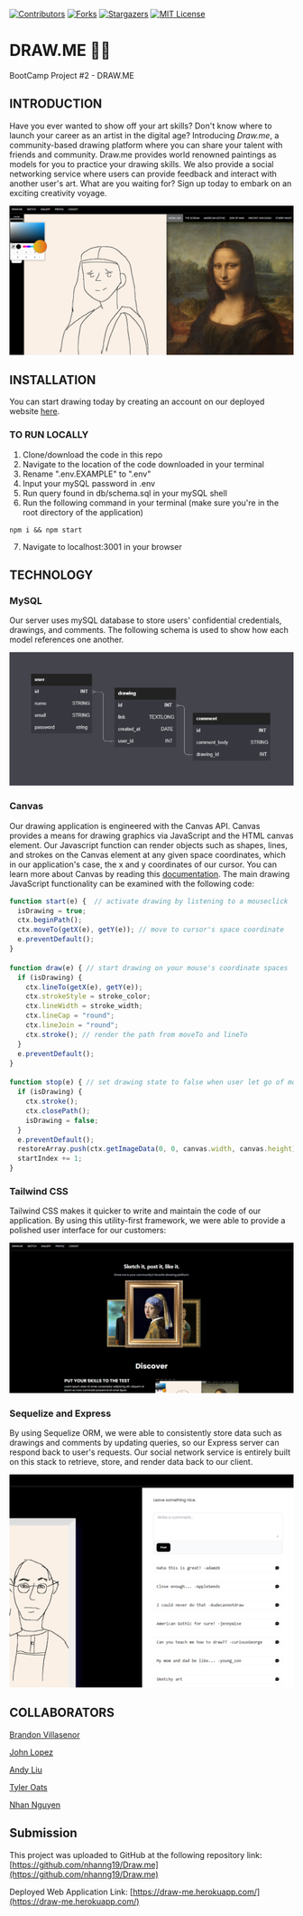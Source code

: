 [![Contributors][contributors-shield]][contributors-url]
[![Forks][forks-shield]][forks-url]
[![Stargazers][stars-shield]][stars-url]
[![MIT License][license-shield]][license-url]

# DRAW.ME 👨‍🎨
BootCamp Project #2 - DRAW.ME

## INTRODUCTION

Have you ever wanted to show off your art skills? Don't know where to launch your career as an artist in the digital age? Introducing *Draw.me*, a community-based drawing platform where you can share your talent with friends and community. Draw.me provides world renowned paintings as models for you to practice your drawing skills. We also provide a social networking service where users can provide feedback and interact with another user's art. What are you waiting for? Sign up today to embark on an exciting creativity voyage.

![](./public/img/demo.png)

## INSTALLATION

You can start drawing today by creating an account on our deployed website [here](https://draw-me.herokuapp.com/).

### TO RUN LOCALLY
1. Clone/download the code in this repo
2. Navigate to the location of the code downloaded in your terminal
3. Rename ".env.EXAMPLE" to ".env"
4. Input your mySQL password in .env
5. Run query found in db/schema.sql in your mySQL shell
6. Run the following command in your terminal (make sure you're in the root directory of the application)
```git
npm i && npm start
```
7. Navigate to localhost:3001 in your browser 

## TECHNOLOGY
### MySQL

Our server uses mySQL database to store users' confidential credentials, drawings, and comments. The following schema is used to show how each model references one another.

![](./asset/schema.png)

### Canvas
Our drawing application is engineered with the Canvas API. Canvas provides a means for drawing graphics via JavaScript and the HTML canvas element. Our Javascript function can render objects such as shapes, lines, and strokes on the Canvas element at any given space coordinates, which in our application's case, the x and y coordinates of our cursor. You can learn more about Canvas by reading this [documentation](https://developer.mozilla.org/en-US/docs/Web/API/Canvas_API).
The main drawing JavaScript functionality can be examined with the following code:
```javascript
function start(e) {  // activate drawing by listening to a mouseclick 
  isDrawing = true;
  ctx.beginPath();
  ctx.moveTo(getX(e), getY(e)); // move to cursor's space coordinate
  e.preventDefault();
}

function draw(e) { // start drawing on your mouse's coordinate spaces
  if (isDrawing) {
    ctx.lineTo(getX(e), getY(e));
    ctx.strokeStyle = stroke_color;
    ctx.lineWidth = stroke_width;
    ctx.lineCap = "round";
    ctx.lineJoin = "round";
    ctx.stroke(); // render the path from moveTo and lineTo
  }
  e.preventDefault();
}

function stop(e) { // set drawing state to false when user let go of mouse hold
  if (isDrawing) {
    ctx.stroke();
    ctx.closePath();
    isDrawing = false;
  }
  e.preventDefault();
  restoreArray.push(ctx.getImageData(0, 0, canvas.width, canvas.height)); // push current imageData to our array for later restoration purposes
  startIndex += 1;
}
```

### Tailwind CSS
Tailwind CSS makes it quicker to write and maintain the code of our application. By using this utility-first framework, we were able to provide a polished user interface for our customers:

![](/asset/homepage.png)

### Sequelize and Express
By using Sequelize ORM, we were able to consistently store data such as drawings and comments by updating queries, so our Express server can respond back to user's requests. Our social network service is entirely built on this stack to retrieve, store, and render data back to our client.

![](/asset/network.png)

## COLLABORATORS

[Brandon Villasenor](https://github.com/Nodnarbrones)

[John Lopez](https://github.com/Think-Again-Coder)

[Andy Liu](https://github.com/Tojomojo)

[Tyler Oats](https://github.com/Atlas548)

[Nhan Nguyen](https://github.com/nhanng19)

## Submission
This project was uploaded to GitHub at the following repository link:
[https://github.com/nhanng19/Draw.me](https://github.com/nhanng19/Draw.me)

Deployed Web Application Link:
[https://draw-me.herokuapp.com/](https://draw-me.herokuapp.com/)

[contributors-shield]: https://img.shields.io/github/contributors/nhanng19/Draw.me.svg?style=for-the-badge
[contributors-url]: https://github.com/nhanng19/Draw.me/graphs/contributors
[forks-shield]: https://img.shields.io/github/forks/nhanng19/Draw.me.svg?style=for-the-badge
[forks-url]: https://github.com/nhanng19/Draw.me/network/members
[stars-shield]: https://img.shields.io/github/stars/nhanng19/Draw.me.svg?style=for-the-badge
[stars-url]: https://github.com/nhanng19/draw.me/stargazers
[license-shield]: https://img.shields.io/github/license/othneildrew/Best-README-Template.svg?style=for-the-badge
[license-url]: https://github.com/othneildrew/Best-README-Template/blob/master/LICENSE.txt
